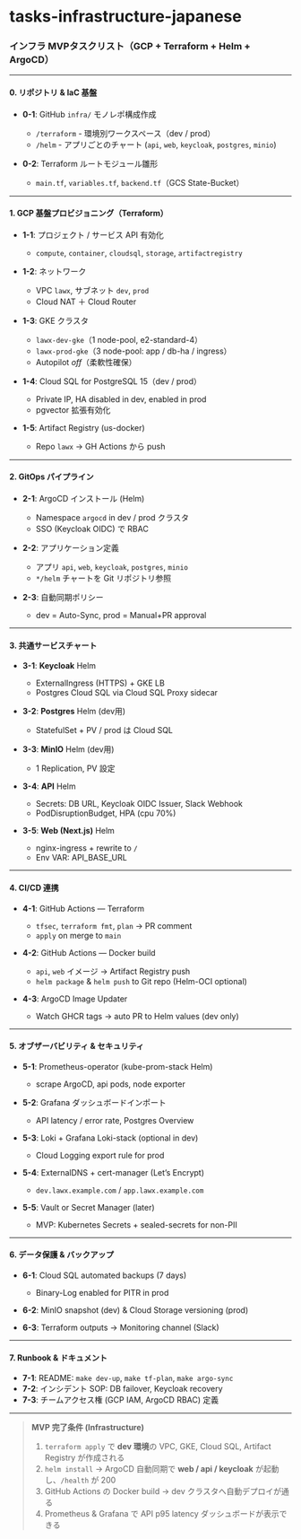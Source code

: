 # tasks-infrastructure-japanese

### インフラ MVPタスクリスト（GCP + Terraform + Helm + ArgoCD）

---

#### 0.  リポジトリ & IaC 基盤

* **0-1**: GitHub `infra/` モノレポ構成作成

    * `/terraform` - 環境別ワークスペース（dev / prod）
    * `/helm` - アプリごとのチャート (`api`, `web`, `keycloak`, `postgres`, `minio`)
* **0-2**: Terraform ルートモジュール雛形

    * `main.tf`, `variables.tf`, `backend.tf`（GCS State-Bucket）

---

#### 1. GCP 基盤プロビジョニング（Terraform）

* **1-1**: プロジェクト / サービス API 有効化

    * `compute`, `container`, `cloudsql`, `storage`, `artifactregistry`
* **1-2**: ネットワーク

    * VPC `lawx`, サブネット `dev`, `prod`
    * Cloud NAT ＋ Cloud Router
* **1-3**: GKE クラスタ

    * `lawx-dev-gke`（1 node-pool, e2-standard-4）
    * `lawx-prod-gke`（3 node-pool: app / db-ha / ingress）
    * Autopilot *off*（柔軟性確保）
* **1-4**: Cloud SQL for PostgreSQL 15（dev / prod）

    * Private IP, HA disabled in dev, enabled in prod
    * pgvector 拡張有効化
* **1-5**: Artifact Registry (us-docker)

    * Repo `lawx` → GH Actions から push

---

#### 2. GitOps パイプライン

* **2-1**: ArgoCD インストール (Helm)

    * Namespace `argocd` in dev / prod クラスタ
    * SSO (Keycloak OIDC) で RBAC
* **2-2**: アプリケーション定義

    * アプリ `api`, `web`, `keycloak`, `postgres`, `minio`
    * `*/helm` チャートを Git リポジトリ参照
* **2-3**: 自動同期ポリシー

    * dev = Auto-Sync, prod = Manual+PR approval

---

#### 3. 共通サービスチャート

* **3-1**: **Keycloak** Helm

    * ExternalIngress (HTTPS) + GKE LB
    * Postgres Cloud SQL via Cloud SQL Proxy sidecar
* **3-2**: **Postgres** Helm (dev用)

    * StatefulSet + PV / prod は Cloud SQL
* **3-3**: **MinIO** Helm (dev用)

    * 1 Replication, PV 設定
* **3-4**: **API** Helm

    * Secrets: DB URL, Keycloak OIDC Issuer, Slack Webhook
    * PodDisruptionBudget, HPA (cpu 70%)
* **3-5**: **Web (Next.js)** Helm

    * nginx-ingress + rewrite to `/`
    * Env VAR: API\_BASE\_URL

---

#### 4. CI/CD 連携

* **4-1**: GitHub Actions — Terraform

    * `tfsec`, `terraform fmt`, `plan` → PR comment
    * `apply` on merge to `main`
* **4-2**: GitHub Actions — Docker build

    * `api`, `web` イメージ → Artifact Registry push
    * `helm package` & `helm push` to Git repo (Helm-OCI optional)
* **4-3**: ArgoCD Image Updater

    * Watch GHCR tags → auto PR to Helm values (dev only)

---

#### 5. オブザーバビリティ & セキュリティ

* **5-1**: Prometheus-operator (kube-prom-stack Helm)

    * scrape ArgoCD, api pods, node exporter
* **5-2**: Grafana ダッシュボードインポート

    * API latency / error rate, Postgres Overview
* **5-3**: Loki + Grafana Loki-stack (optional in dev)

    * Cloud Logging export rule for prod
* **5-4**: ExternalDNS + cert-manager (Let’s Encrypt)

    * `dev.lawx.example.com` / `app.lawx.example.com`
* **5-5**: Vault or Secret Manager (later)

    * MVP: Kubernetes Secrets + sealed-secrets for non-PII

---

#### 6. データ保護 & バックアップ

* **6-1**: Cloud SQL automated backups (7 days)

    * Binary-Log enabled for PITR in prod
* **6-2**: MinIO snapshot (dev) & Cloud Storage versioning (prod)
* **6-3**: Terraform outputs → Monitoring channel (Slack)

---

#### 7. Runbook & ドキュメント

* **7-1**: README: `make dev-up`, `make tf-plan`, `make argo-sync`
* **7-2**: インシデント SOP: DB failover, Keycloak recovery
* **7-3**: チームアクセス権 (GCP IAM, ArgoCD RBAC) 定義

---

> **MVP 完了条件 (Infrastructure)**
>
> 1. `terraform apply` で **dev 環境**の VPC, GKE, Cloud SQL, Artifact Registry が作成される
> 2. `helm install` → ArgoCD 自動同期で **web / api / keycloak** が起動し、`/health` が 200
> 3. GitHub Actions の Docker build → dev クラスタへ自動デプロイが通る
> 4. Prometheus & Grafana で API p95 latency ダッシュボードが表示できる
